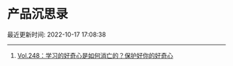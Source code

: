 # 产品沉思录

最近更新时间: 2022-10-17 17:08:38

--- 
1. [Vol.248：学习的好奇心是如何消亡的？保护好你的好奇心](https://pmthinking.com/post/1862) 
